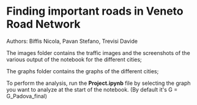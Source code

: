 # Finding important roads in Veneto Road Network
Authors: Biffis Nicola, Pavan Stefano, Trevisi Davide

The images folder contains the traffic images and the screenshots of the various output of the notebook for the different cities;

The graphs folder contains the graphs of the different cities;

To perform the analysis, run the **Project.ipynb** file by selecting the graph you want to analyze at the start of the notebook. (By default it's G = G_Padova_final)

